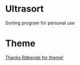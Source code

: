 # Ultrasort
 Sorting program for personal use 


# Theme
 [Thanks Rdbende for theme!](https://github.com/rdbende/Azure-ttk-theme/tree/gif-based/)